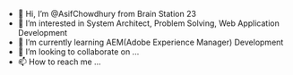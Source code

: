 - 👋 Hi, I’m @AsifChowdhury from Brain Station 23
- 👀 I’m interested in System Architect, Problem Solving, Web Application Development
- 🌱 I’m currently learning AEM(Adobe Experience Manager) Development
- 💞️ I’m looking to collaborate on ...
- 📫 How to reach me ...

<!---
AsifChowdhury-bs23/AsifChowdhury-bs23 is a ✨ special ✨ repository because its `README.md` (this file) appears on your GitHub profile.
You can click the Preview link to take a look at your changes.
--->
